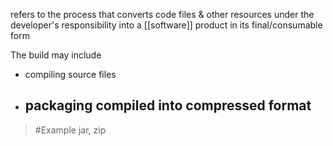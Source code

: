 refers to the process that converts code files & other resources under the developer's responsibility into a [[software]] product in its final/consumable form

The build may include
- compiling source files
- packaging compiled into compressed format
	- 
>	#Example 
>	jar, zip